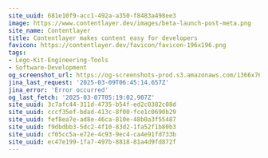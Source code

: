 ```yaml
---
site_uuid: 681e10f9-acc1-492a-a350-f8483a498ee3
image: https://www.contentlayer.dev/images/beta-launch-post-meta.png
site_name: Contentlayer
title: Contentlayer makes content easy for developers
favicon: https://contentlayer.dev/favicon/favicon-196x196.png
tags:
- Lego-Kit-Engineering-Tools
- Software-Development
og_screenshot_url: https://og-screenshots-prod.s3.amazonaws.com/1366x768/80/false/bf00c1d7e64868ff0a59f5c65fd580f3726a6e543167cb488f021ab22a63db73.jpeg
jina_last_request: '2025-03-09T06:45:14.657Z'
jina_error: 'Error occurred'
og_last_fetch: '2025-03-07T05:19:02.907Z'
site_uuid: 3c7afc44-311d-4735-b54f-ed2c0382c08d
site_uuid: cccf35ef-bdad-413c-8f00-fce1c0690b29
site_uuid: fef8ea7e-ad8e-46ca-810e-48b0a3f55487
site_uuid: f9dbdbb3-5dc2-4f10-83d2-1fa52f1b80b3
site_uuid: cf05cc5a-e72e-4c93-9ec4-ca4e91fd733b
site_uuid: ec47e199-1fa7-497b-8818-81a4d9fd872f
---
```


